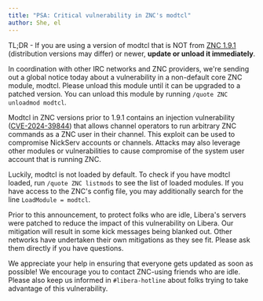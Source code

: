 ```yaml
---
title: "PSA: Critical vulnerability in ZNC's modtcl"
author: She, el
---
```


TL;DR - If you are using a version of modtcl that is NOT from
[ZNC 1.9.1][191changelog] (distribution versions may differ) or newer,
**update or unload it immediately**.

In coordination with other IRC networks and ZNC providers, we're sending out a
global notice today about a vulnerability in a non-default core ZNC module,
modtcl. Please unload this module until it can be upgraded to a patched
version. You can unload this module by running `/quote ZNC unloadmod modtcl`.

Modtcl in ZNC versions prior to 1.9.1 contains an injection vulnerability
([CVE-2024-39844]) that allows channel operators to run arbitrary ZNC
commands as a ZNC user in their channel. This exploit can be used to
compromise NickServ accounts or channels. Attacks may also leverage other
modules or vulnerabilities to cause compromise of the system user account
that is running ZNC.

Luckily, modtcl is not loaded by default. To check if you have modtcl loaded,
run `/quote ZNC listmods` to see the list of loaded modules. If you have
access to the ZNC's config file, you may additionally search for the line
`LoadModule = modtcl`.

Prior to this announcement, to protect folks who are idle, Libera's servers
were patched to reduce the impact of this vulnerability on Libera. Our
mitigation will result in some kick messages being blanked out. Other networks
have undertaken their own mitigations as they see fit. Please ask them
directly if you have questions.

We appreciate your help in ensuring that everyone gets updated as soon as
possible! We encourage you to contact ZNC-using friends who are idle. Please
also keep us informed in `#libera-hotline` about folks trying to take advantage
of this vulnerability.

[CVE-2024-39844]: https://www.cve.org/CVERecord?id=CVE-2024-39844
[191changelog]: https://wiki.znc.in/ChangeLog/1.9.1
